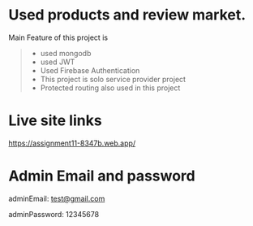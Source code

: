  # Used products and review market.

Main Feature of this project is
> - used mongodb 
> - used JWT
> - Used Firebase Authentication
> - This project is solo service provider project
> - Protected routing also used in this project


 
# Live site links 

https://assignment11-8347b.web.app/


# Admin Email and password

adminEmail: test@gmail.com

adminPassword: 12345678
